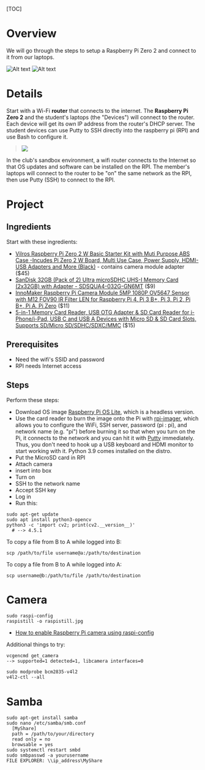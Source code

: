 <!--
DESCRIPTION: Learn how to set up and configure a Raspberry Pi Zero 2 microcomputer with camera module and connect to it remotely via SSH.
-->
[TOC]

# Overview

We will go through the steps to setup a Raspberry Pi Zero 2 and connect to it from our laptops.

![Alt text](/static/images/rpi2camera.png)
![Alt text](/static/images/pizerohand.png)

# Details

Start with a Wi-Fi **router** that connects to the internet. The **Raspberry Pi Zero 2** and the student's laptops (the "Devices") will connect to the router. Each device will get its own IP address from the router's DHCP server. The student devices can use Putty to SSH directly into the raspberry pi (RPI) and use Bash to configure it.

> ![](/static/images/rpizero1.png)

In the club's sandbox environment, a wifi router connects to the Internet so that OS updates and software can be installed on the RPI. The member's laptops will connect to the router to be "on" the same network as the RPI, then use Putty (SSH) to connect to the RPI.

# Project

## Ingredients

Start with these ingredients:

* [Vilros Raspberry Pi Zero 2 W Basic Starter Kit with Muti Purpose ABS Case -Incudes Pi Zero 2 W Board, Multi Use Case, Power Supply, HDMI-USB Adapters and More (Black)](https://www.amazon.com/Vilros-Raspberry-Incudes-HDMI-USB-Adapters/dp/B09M1PS35R) - contains camera module adapter ($45)
* [SanDisk 32GB (Pack of 2) Ultra microSDHC UHS-I Memory Card (2x32GB) with Adapter - SDSQUA4-032G-GN6MT](https://www.amazon.com/dp/B08J4HJ98L) ($9)
* [InnoMaker Raspberry Pi Camera Module 5MP 1080P OV5647 Sensor with M12 FOV90 IR Filter LEN for Raspberry Pi 4, Pi 3 B+, Pi 3, Pi 2, Pi B+, Pi A, Pi Zero](https://www.amazon.com/gp/product/B07G9VLPZH) ($11)
* [5-in-1 Memory Card Reader, USB OTG Adapter & SD Card Reader for i-Phone/i-Pad, USB C and USB A Devices with Micro SD & SD Card Slots, Supports SD/Micro SD/SDHC/SDXC/MMC](https://www.amazon.com/Memory-Reader-Adapter-Devices-Supports/dp/B0BLSRSVX5) ($15)

## Prerequisites

* Need the wifi's SSID and password
* RPI needs Internet access

## Steps

Perform these steps:

* Download OS image [Raspberry Pi OS Lite](https://www.raspberrypi.com/software/operating-systems/#raspberry-pi-os-64-bit), which is a headless version.
* Use the card reader to burn the image onto the Pi with [rpi-imager](https://learn.adafruit.com/raspberry-pi-zero-creation/using-rpi-imager), which allows you to configure the WiFi, SSH server, password (pi : pi), and network name (e.g. "pi") before burning it so that when you turn on the Pi, it connects to the network and you can hit it with [Putty](https://en.wikipedia.org/wiki/PuTTY) immediately. Thus, you don't need to hook up a USB keyboard and HDMI monitor to start working with it. Python 3.9 comes installed on the distro.
* Put the MicroSD card in RPI
* Attach camera
* insert into box
* Turn on
* SSH to the network name
* Accept SSH key
* Log in
* Run this:

```
sudo apt-get update
sudo apt install python3-opencv
python3 -c 'import cv2; print(cv2.__version__)'
  # --> 4.5.1
```

To copy a file from B to A while logged into B:
```
scp /path/to/file username@a:/path/to/destination
```

To copy a file from B to A while logged into A:
```
scp username@b:/path/to/file /path/to/destination
```

# Camera
```
sudo raspi-config
raspistill -o raspistill.jpg
```

* [How to enable Raspberry Pi camera using raspi-config](https://techoverflow.net/2019/07/23/how-to-enable-raspberry-pi-camera-using-raspi-config/)

Additional things to try:
```
vcgencmd get_camera
--> supported=1 detected=1, libcamera interfaces=0

sudo modprobe bcm2835-v4l2
v4l2-ctl --all
```


# Samba

```
sudo apt-get install samba
sudo nano /etc/samba/smb.conf
  [MyShare]
  path = /path/to/your/directory
  read only = no
  browsable = yes
sudo systemctl restart smbd
sudo smbpasswd -a yourusername
FILE EXPLORER: \\ip_address\MyShare
```